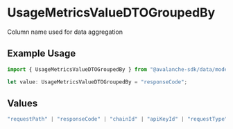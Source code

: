 # UsageMetricsValueDTOGroupedBy

Column name used for data aggregation

## Example Usage

```typescript
import { UsageMetricsValueDTOGroupedBy } from "@avalanche-sdk/data/models/components";

let value: UsageMetricsValueDTOGroupedBy = "responseCode";
```

## Values

```typescript
"requestPath" | "responseCode" | "chainId" | "apiKeyId" | "requestType" | "None"
```